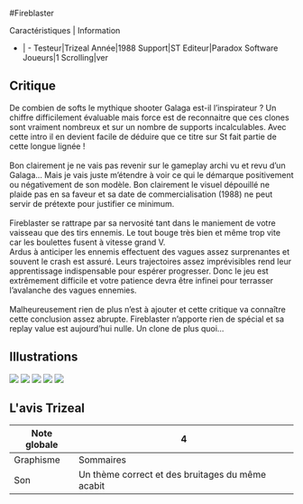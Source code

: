 #Fireblaster

Caractéristiques | Information
- | -
Testeur|Trizeal
Année|1988
Support|ST
Editeur|Paradox Software
Joueurs|1
Scrolling|ver

## Critique
De combien de softs le mythique shooter Galaga est-il l’inspirateur ? Un chiffre difficilement évaluable mais force est de reconnaitre que ces clones sont vraiment nombreux et sur un nombre de supports incalculables. Avec cette intro il en devient facile de déduire que ce titre sur St fait partie de cette longue lignée !<br/><br/>Bon clairement je ne vais pas revenir sur le gameplay archi vu et revu d’un Galaga… Mais je vais juste m’étendre à voir ce qui le démarque positivement ou négativement de son modèle. Bon clairement le visuel dépouillé ne plaide pas en sa faveur et sa date de commercialisation (1988) ne peut servir de prétexte pour justifier ce minimum.<br/><br/>Fireblaster se rattrape par sa nervosité tant dans le maniement de votre vaisseau que des tirs ennemis. Le tout bouge très bien et même trop vite car les boulettes fusent à vitesse grand V.<br/>Ardus à anticiper les ennemis effectuent des vagues assez surprenantes et souvent le crash est assuré. Leurs trajectoires assez imprévisibles rend leur apprentissage indispensable pour espérer progresser. Donc le jeu est extrêmement difficile et votre patience devra être infinei pour terrasser  l’avalanche des vagues ennemies.<br/><br/>Malheureusement rien de plus n’est à ajouter et cette critique va connaître cette conclusion assez abrupte. Fireblaster n’apporte rien de spécial et sa replay value est aujourd’hui nulle. Un clone de plus quoi…<br/>

## Illustrations
![](http://www.shmup.com/images/thumbs/img_fiche_1_1468.png)
![](http://www.shmup.com/images/thumbs/img_fiche_2_1468.png)
![](http://www.shmup.com/images/thumbs/img_fiche_3_1468.png)
![](http://www.shmup.com/images/thumbs/)
![](http://www.shmup.com/images/thumbs/)

## L'avis Trizeal
Note globale|4
-|-
Graphisme|Sommaires
Son|Un thème correct et des bruitages du même acabit
